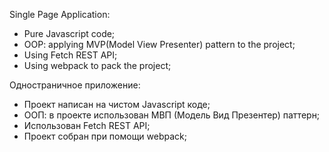 Single Page Application:

- Pure Javascript code;
- OOP: applying MVP(Model View Presenter) pattern to the project;
- Using Fetch REST API;
- Using webpack to pack the project;

Одностраничное приложение:

- Проект написан на чистом Javascript коде;
- ООП: в проекте использован МВП (Модель Вид Презентер) паттерн;
- Использован Fetch REST API;
- Проект собран при помощи webpack;
